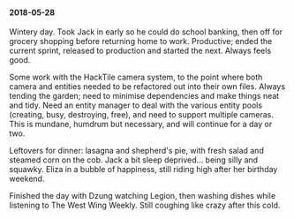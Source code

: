 #### 2018-05-28

Wintery day. Took Jack in early so he could do school banking, then off for grocery shopping before returning home to work. Productive; ended the current sprint, released to production and started the next. Always feels good.

Some work with the HackTile camera system, to the point where both camera and entities needed to be refactored out into their own files. Always tending the garden; need to minimise dependencies and make things neat and tidy. Need an entity manager to deal with the various entity pools (creating, busy, destroying, free), and need to support multiple cameras. This is mundane, humdrum but necessary, and will continue for a day or two.

Leftovers for dinner: lasagna and shepherd's pie, with fresh salad and steamed corn on the cob. Jack a bit sleep deprived... being silly and squawky. Eliza in a bubble of happiness, still riding high after her birthday weekend.

Finished the day with Dzung watching Legion, then washing dishes while listening to The West Wing Weekly. Still coughing like crazy after this cold.